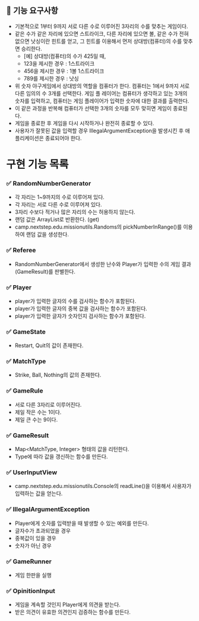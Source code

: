 ## 🚀 기능 요구사항
- 기본적으로 1부터 9까지 서로 다른 수로 이루어진 3자리의 수를 맞추는 게임이다.
- 같은 수가 같은 자리에 있으면 스트라이크, 다른 자리에 있으면 볼, 같은 수가 전혀 없으면 낫싱이란 힌트를 얻고, 그 힌트를
이용해서 먼저 상대방(컴퓨터)의 수를 맞추면 승리한다.
  - [예] 상대방(컴퓨터)의 수가 425일 때,
  - 123을 제시한 경우 : 1스트라이크 
  - 456을 제시한 경우 : 1볼 1스트라이크 
  - 789를 제시한 경우 : 낫싱 
- 위 숫자 야구게임에서 상대방의 역할을 컴퓨터가 한다. 컴퓨터는 1에서 9까지 서로 다른 임의의 수 3개를 선택한다. 게임 플 레이어는 컴퓨터가 생각하고 있는 3개의 숫자를 입력하고, 컴퓨터는 게임 플레이어가 입력한 숫자에 대한 결과를 출력한다.
- 이 같은 과정을 반복해 컴퓨터가 선택한 3개의 숫자를 모두 맞히면 게임이 종료된다.
- 게임을 종료한 후 게임을 다시 시작하거나 완전히 종료할 수 있다.
- 사용자가 잘못된 값을 입력할 경우 IllegalArgumentException을 발생시킨 후 애플리케이션은 종료되어야 한다.

# 구현 기능 목록
### ✅ RandomNumberGenerator
- 각 자리는 1~9까지의 수로 이루어져 있다. 
- 각 자리는 서로 다른 수로 이루어져 있다.
- 3자리 수보다 적거나 많은 자리의 수는 허용하지 않는다.
- 랜덤 값은 ArrayList<Integer>로 반환한다. (get)
- camp.nextstep.edu.missionutils.Randoms의 pickNumberInRange()를 이용하여 랜덤 값을 생성한다.

###  ✅ Referee
- RandomNumberGenerator에서 생성한 난수와 Player가 입력한 수의 게임 결과(GameResult)를 판별한다.

### ✅ Player
- player가 입력한 글자의 수를 검사하는 함수가 포함된다.
- player가 입력한 글자의 중복 값을 검사하는 함수가 포함된다.
- player가 입력한 글자가 숫자인지 검사하는 함수가 포함된다.

### ✅ GameState
- Restart, Quit의 값이 존재한다.

### ✅ MatchType
- Strike, Ball, Nothing의 값의 존재한다.

### ✅ GameRule
- 서로 다른 3자리로 이루어진다.
- 제일 작은 수는 1이다.
- 제일 큰 수는 9이다.

### ✅ GameResult
- Map<MatchType, Integer> 형태의 값을 리턴한다.
- Type에 따라 값을 갱신하는 함수를 만든다.

### ✅ UserInputView
- camp.nextstep.edu.missionutils.Console의 readLine()을 이용해서 사용자가 입력하는 값을 얻는다.

### ✅ IllegalArgumentException
- Player에게 숫자를 입력받을 때 발생할 수 있는 예외를 만든다.
- 글자수가 초과되었을 경우
- 중복값이 있을 경우
- 숫자가 아닌 경우

### ✅ GameRunner
- 게임 한판을 실행

### ✅ OpinitionInput
- 게임을 계속할 것인지 Player에게 의견을 받는다.
- 받은 의견이 유효한 의견인지 검증하는 함수를 만든다.

